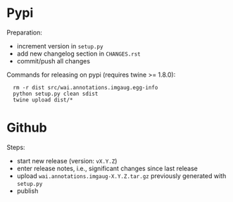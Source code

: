 Pypi
====

Preparation:
* increment version in `setup.py`
* add new changelog section in `CHANGES.rst`
* commit/push all changes

Commands for releasing on pypi (requires twine >= 1.8.0):

```
  rm -r dist src/wai.annotations.imgaug.egg-info
  python setup.py clean sdist
  twine upload dist/*
```


Github
======

Steps:
* start new release (version: `vX.Y.Z`)
* enter release notes, i.e., significant changes since last release
* upload `wai.annotations.imgaug-X.Y.Z.tar.gz` previously generated with `setup.py`
* publish

